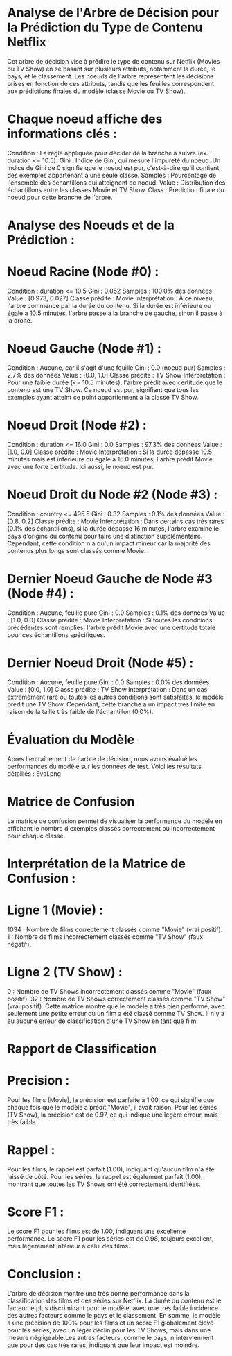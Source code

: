 # Analyse de l'Arbre de Décision pour la Prédiction du Type de Contenu Netflix

Cet arbre de décision vise à prédire le type de contenu sur Netflix (Movies ou TV Show) en se basant sur plusieurs attributs, notamment la durée, le pays, et le classement. Les noeuds de l'arbre représentent les décisions prises en fonction de ces attributs, tandis que les feuilles correspondent aux prédictions finales du modèle (classe Movie ou TV Show).

# Chaque noeud affiche des informations clés :
  
Condition : La règle appliquée pour décider de la branche à suivre (ex. : duration <= 10.5).
Gini : Indice de Gini, qui mesure l'impureté du noeud. Un indice de Gini de 0 signifie que le noeud est pur, c'est-à-dire qu'il contient des exemples appartenant à une seule classe.
Samples : Pourcentage de l'ensemble des échantillons qui atteignent ce noeud.
Value : Distribution des échantillons entre les classes Movie et TV Show.
Class : Prédiction finale du noeud pour cette branche de l'arbre.

# Analyse des Noeuds et de la Prédiction : 
# Noeud Racine (Node #0) :
Condition : duration <= 10.5
Gini : 0.052
Samples : 100.0% des données
Value : [0.973, 0.027]
Classe prédite : Movie
Interprétation : À ce niveau, l'arbre commence par la durée du contenu. Si la durée est inférieure ou égale à 10.5 minutes, l'arbre passe à la branche de gauche, sinon il passe à la droite.

# Noeud Gauche (Node #1) :
Condition : Aucune, car il s'agit d'une feuille
Gini : 0.0 (noeud pur)
Samples : 2.7% des données
Value : [0.0, 1.0]
Classe prédite : TV Show
Interprétation : Pour une faible durée (<= 10.5 minutes), l'arbre prédit avec certitude que le contenu est une TV Show. Ce noeud est pur, signifiant que tous les exemples ayant atteint ce point appartiennent à la classe TV Show.

# Noeud Droit (Node #2) :
Condition : duration <= 16.0
Gini : 0.0
Samples : 97.3% des données
Value : [1.0, 0.0]
Classe prédite : Movie
Interprétation : Si la durée dépasse 10.5 minutes mais est inférieure ou égale à 16.0 minutes, l'arbre prédit Movie avec une forte certitude. Ici aussi, le noeud est pur.

# Noeud Droit du Node #2 (Node #3) :
Condition : country <= 495.5
Gini : 0.32
Samples : 0.1% des données
Value : [0.8, 0.2]
Classe prédite : Movie
Interprétation : Dans certains cas très rares (0.1% des échantillons), si la durée dépasse 16 minutes, l'arbre examine le pays d'origine du contenu pour faire une distinction supplémentaire. Cependant, cette condition n'a qu'un impact mineur car la majorité des contenus plus longs sont classés comme Movie.

# Dernier Noeud Gauche de Node #3 (Node #4) :
Condition : Aucune, feuille pure
Gini : 0.0
Samples : 0.1% des données
Value : [1.0, 0.0]
Classe prédite : Movie
Interprétation : Si toutes les conditions précédentes sont remplies, l'arbre prédit Movie avec une certitude totale pour ces échantillons spécifiques.

# Dernier Noeud Droit (Node #5) :
Condition : Aucune, feuille pure
Gini : 0.0
Samples : 0.0% des données
Value : [0.0, 1.0]
Classe prédite : TV Show
Interprétation : Dans un cas extrêmement rare où toutes les autres conditions sont satisfaites, le modèle prédit une TV Show. Cependant, cette branche a un impact très limité en raison de la taille très faible de l'échantillon (0.0%).

# Évaluation du Modèle

Après l'entraînement de l'arbre de décision, nous avons évalué les performances du modèle sur les données de test. Voici les résultats détaillés :
Eval.png

# Matrice de Confusion

La matrice de confusion permet de visualiser la performance du modèle en affichant le nombre d'exemples classés correctement ou incorrectement pour chaque classe. 
# Interprétation de la Matrice de Confusion :

# Ligne 1 (Movie) :
1034 : Nombre de films correctement classés comme "Movie" (vrai positif).
1 : Nombre de films incorrectement classés comme "TV Show" (faux négatif).

# Ligne 2 (TV Show) :
0 : Nombre de TV Shows incorrectement classés comme "Movie" (faux positif).
32 : Nombre de TV Shows correctement classés comme "TV Show" (vrai positif).
Cette matrice montre que le modèle a très bien performé, avec seulement une petite erreur où un film a été classé comme TV Show. Il n'y a eu aucune erreur de classification d'une TV Show en tant que film.

# Rapport de Classification

# Precision :
Pour les films (Movie), la précision est parfaite à 1.00, ce qui signifie que chaque fois que le modèle a prédit "Movie", il avait raison.
Pour les séries (TV Show), la précision est de 0.97, ce qui indique une légère erreur, mais très faible.

# Rappel :
Pour les films, le rappel est parfait (1.00), indiquant qu'aucun film n'a été laissé de côté.
Pour les séries, le rappel est également parfait (1.00), montrant que toutes les TV Shows ont été correctement identifiées.

# Score F1 : 
Le score F1 pour les films est de 1.00, indiquant une excellente performance.
Le score F1 pour les séries est de 0.98, toujours excellent, mais légèrement inférieur à celui des films.

# Conclusion :
L'arbre de décision montre une très bonne performance dans la classification des films et des séries sur Netflix. La durée du contenu est le facteur le plus discriminant pour le modèle, avec une très faible incidence des autres facteurs comme le pays et le classement.
En somme, le modèle a une précision de 100% pour les films et un score F1 globalement élevé pour les séries, avec un léger déclin pour les TV Shows, mais dans une mesure négligeable.Les autres facteurs, comme le pays, n'interviennent que pour des cas très rares, indiquant que leur impact est moindre.
